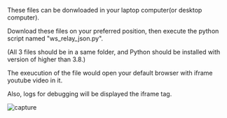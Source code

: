 These files can be donwloaded in your laptop computer(or desktop computer).

Download these files on your preferred position, then execute the python script named "ws_relay_json.py".

(All 3 files should be in a same folder, and Python should be installed with version of higher than 3.8.)

The exeucution of the file would open your default browser with iframe youtube video in it.

Also, logs for debugging will be displayed the iframe tag.



![capture](https://user-images.githubusercontent.com/39119468/154277779-c738450c-f86d-43da-a8c0-ac90a2f9f3da.JPG)
